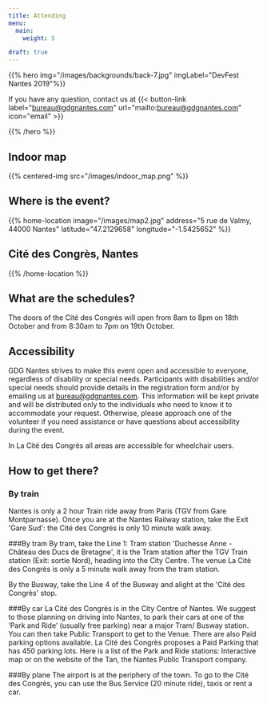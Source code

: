 ```yaml
---
title: Attending
menu:
  main:
    weight: 5

draft: true
---
```


{{% hero img="/images/backgrounds/back-7.jpg" imgLabel="DevFest Nantes 2019"%}}

If you have any question, contact us at 
{{< button-link label="bureau@gdgnantes.com"
                url="mailto:bureau@gdgnantes.com"
                icon="email" >}} 

{{% /hero %}}

## Indoor map

{{% centered-img src="/images/indoor_map.png" %}}

## Where is the event?
{{% home-location
    image="/images/map2.jpg"
    address="5 rue de Valmy, 44000 Nantes"
    latitude="47.2129658"
    longitude="-1.5425652" %}}

## Cité des Congrès, Nantes

{{% /home-location %}}

## What are the schedules?

The doors of the Cité des Congrès will open from 8am to 8pm on 18th October and from 8:30am to 7pm on 19th October.

## Accessibility
GDG Nantes strives to make this event open and accessible to everyone, regardless of disability or special needs. Participants with disabilities and/or special needs should provide details in the registration form and/or by emailing us at bureau@gdgnantes.com. This information will be kept private and will be distributed only to the individuals who need to know it to accommodate your request. Otherwise, please approach one of the volunteer if you need assistance or have questions about accessibility during the event.

In La Cité des Congrès all areas are accessible for wheelchair users.

## How to get there?
### By train
Nantes is only a 2 hour Train ride away from Paris (TGV from Gare Montparnasse).
Once you are at the Nantes Railway station, take the Exit 'Gare Sud': the Cité des Congrès is only 10 minute walk away.

###By tram
By tram, take the Line 1: Tram station 'Duchesse Anne - Château des Ducs de Bretagne', it is the Tram station after the TGV Train station (Exit: sortie Nord), heading into the City Centre. The venue La Cité des Congrès is only a 5 minute walk away from the tram station.

By the Busway, take the Line 4 of the Busway and alight at the 'Cité des Congrès' stop.

###By car
La Cité des Congrès is in the City Centre of Nantes. We suggest to those planning on driving into Nantes, to park their cars at one of the ‘Park and Ride’ (usually free parking) near a major Tram/ Busway station. You can then take Public Transport to get to the Venue. There are also Paid parking options available.
La Cité des Congrès proposes a Paid Parking that has 450 parking lots.
Here is a list of the Park and Ride stations: Interactive map or on the website of the Tan, the Nantes Public Transport company.

###By plane
The airport is at the periphery of the town. To go to the Cité des Congrès, you can use the Bus Service (20 minute ride), taxis or rent a car.

